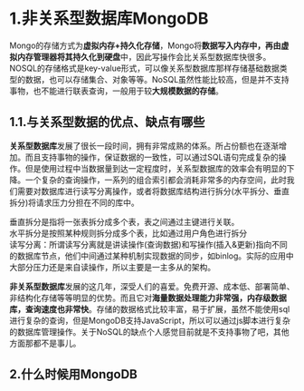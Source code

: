 # 1.非关系型数据库MongoDB

Mongo的存储方式为**虚拟内存+持久化存储**，Mongo将**数据写入内存中，再由虚拟内存管理器将其持久化到硬盘**中，因此写操作会比关系型数据库快很多。NOSQL的存储格式是key-value形式，可以像关系型数据库那样存储基础数据类型的数据，也可以存储集合、对象等等。NoSQL虽然性能比较高，但是并不支持事物，也不能进行联表查询，一般用于较**大规模数据的存储**。

## 1.1.与关系型数据的优点、缺点有哪些

**关系型数据库**发展了很长一段时间，拥有非常成熟的体系。所占份额也在逐渐增加。而且支持事物的操作，保证数据的一致性，可以通过SQL语句完成复杂的操作。但是使用过程中当数据量到达一定程度时，关系型数据库的效率会有明显的下降。一个复杂的查询操作，一系列的组合索引都会消耗非常多的内存空间，此时我们需要对数据库进行读写分离操作，或者将数据库结构进行拆分\(水平拆分、垂直拆分\)将请求压力分担在不同的库中。

垂直拆分是指将一张表拆分成多个表，表之间通过主键进行关联。  
水平拆分是按照某种规则拆分成多个表，比如通过用户角色进行拆分  
读写分离：所谓读写分离就是讲读操作\(查询数据\)和写操作\(插入&更新\)指向不同的数据库节点，他们中间通过某种机制实现数据的同步，如binlog。实际的应用中大部分压力还是来自读操作，所以主要是一主多从的架构。

**非关系型数据库**发展的这几年，深受人们的喜爱。免费开源、成本低、部署简单、非结构化存储等等明显的优势。而且它对**海量数据处理能力非常强，内存级数据库，查询速度也非常快**。存储的数据格式比较丰富，易于扩展，虽然不能使用sql进行复杂的查询，但是MongoDB支持JavaScript，所以可以通过js脚本进行复杂的数据库管理操作。关于NoSQL的缺点个人感觉目前就是不支持事物了吧，其他方面那都不是事儿。

## 2.什么时候用MongoDB



